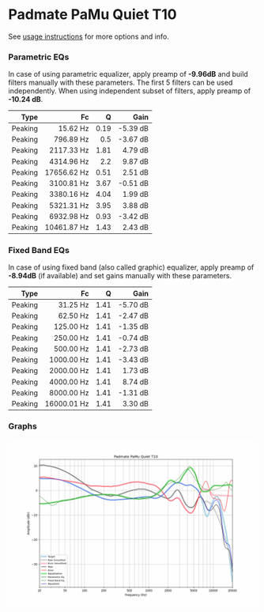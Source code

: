 # Padmate PaMu Quiet T10
See [usage instructions](https://github.com/jaakkopasanen/AutoEq#usage) for more options and info.

### Parametric EQs
In case of using parametric equalizer, apply preamp of **-9.96dB** and build filters manually
with these parameters. The first 5 filters can be used independently.
When using independent subset of filters, apply preamp of **-10.24 dB**.

| Type    | Fc          |    Q | Gain     |
|--------:|------------:|-----:|---------:|
| Peaking | 15.62 Hz    | 0.19 | -5.39 dB |
| Peaking | 796.89 Hz   | 0.5  | -3.67 dB |
| Peaking | 2117.33 Hz  | 1.81 | 4.79 dB  |
| Peaking | 4314.96 Hz  | 2.2  | 9.87 dB  |
| Peaking | 17656.62 Hz | 0.51 | 2.51 dB  |
| Peaking | 3100.81 Hz  | 3.67 | -0.51 dB |
| Peaking | 3380.16 Hz  | 4.04 | 1.99 dB  |
| Peaking | 5321.31 Hz  | 3.95 | 3.88 dB  |
| Peaking | 6932.98 Hz  | 0.93 | -3.42 dB |
| Peaking | 10461.87 Hz | 1.43 | 2.43 dB  |

### Fixed Band EQs
In case of using fixed band (also called graphic) equalizer, apply preamp of **-8.94dB**
(if available) and set gains manually with these parameters.

| Type    | Fc          |    Q | Gain     |
|--------:|------------:|-----:|---------:|
| Peaking | 31.25 Hz    | 1.41 | -5.70 dB |
| Peaking | 62.50 Hz    | 1.41 | -2.47 dB |
| Peaking | 125.00 Hz   | 1.41 | -1.35 dB |
| Peaking | 250.00 Hz   | 1.41 | -0.74 dB |
| Peaking | 500.00 Hz   | 1.41 | -2.73 dB |
| Peaking | 1000.00 Hz  | 1.41 | -3.43 dB |
| Peaking | 2000.00 Hz  | 1.41 | 1.73 dB  |
| Peaking | 4000.00 Hz  | 1.41 | 8.74 dB  |
| Peaking | 8000.00 Hz  | 1.41 | -1.31 dB |
| Peaking | 16000.01 Hz | 1.41 | 3.30 dB  |

### Graphs
![](./Padmate%20PaMu%20Quiet%20T10.png)